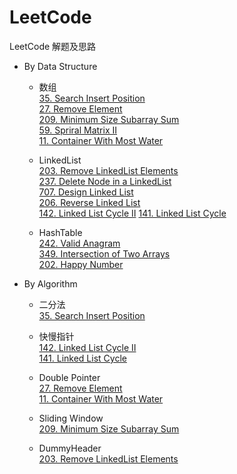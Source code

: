 # LeetCode
LeetCode 解题及思路
* By Data Structure
    * 数组  
        [35. Search Insert Position](./Problems/35.SearchInsertPosition)  
        [27. Remove Element](./Problems/27.RemoveElement)  
        [209. Minimum Size Subarray Sum](./Problems/209.MinimumSizeSubarraySum)  
        [59. Spriral Matrix II](./Problems/59.SpiralMatrixII)  
        [11. Container With Most Water](./Problems/11.ContainerWithMostWater)
    
    * LinkedList  
        [203. Remove LinkedList Elements](./Problems/203.RemoveLinkedListElements)  
        [237. Delete Node in a LinkedList](./Problems/237.DeleteNodeInALinkedList)  
        [707. Design Linked List](./Problems/707.DesignLinkedList)  
        [206. Reverse Linked List](./Problems/206.ReverseLinkedList)  
        [142. Linked List Cycle II](./Problems/142.LinkedListCycleII)
        [141. Linked List Cycle](./Problems/141.LinkedListCycle)
    
    * HashTable  
        [242. Valid Anagram](./Problems/242.ValidAnagram)  
        [349. Intersection of Two Arrays](./Problems/349.IntersectionofTwoArrays)  
        [202. Happy Number](Problems/202.HappyNumber)  
              
* By Algorithm
    * 二分法  
        [35. Search Insert Position](./Problems/35.SearchInsertPosition)    
    
    * 快慢指针  
        [142. Linked List Cycle II](Problems/142.LinkedListCycleII)  
        [141. Linked List Cycle](./Problems/141.LinkedListCycle)
                 
    * Double Pointer  
        [27. Remove Element](./Problems/27.RemoveElement)  
        [11. Container With Most Water](./Problems/11.ContainerWithMostWater)  
       
    * Sliding Window  
        [209. Minimum Size Subarray Sum](./Problems/209.MinimumSizeSubarraySum)   
    
    * DummyHeader  
        [203. Remove LinkedList Elements](./Problems/203.RemoveLinkedListElements)
    